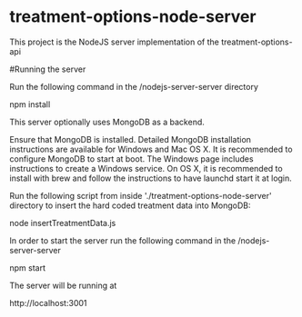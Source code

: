 # treatment-options-node-server

This project is the NodeJS server implementation of the treatment-options-api

#Running the server

Run the following command in the /nodejs-server-server directory

npm install

This server optionally uses MongoDB as a backend.

Ensure that MongoDB is installed. Detailed MongoDB installation instructions are available for Windows and Mac OS X. It is recommended to configure MongoDB to start at boot. The Windows page includes instructions to create a Windows service. On OS X, it is recommended to install with brew and follow the instructions to have launchd start it at login.

Run the following script from inside './treatment-options-node-server' directory to insert the hard coded treatment data into MongoDB:

node insertTreatmentData.js

In order to start the server run the following command in the /nodejs-server-server

npm start

The server will be running at

http://localhost:3001

